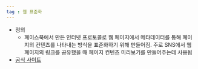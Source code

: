 ```yaml
---
tag : 웹 표준화
---
```

- 정의
	- 페이스북에서 만든 인터넷 프로토콜로 웹 페이지에서 메타데이터를 통해 페이지의 컨텐츠를 나타내는 방식을 표준화하기 위해 만들어짐. 주로 SNS에서 웹 페이지의 링크를 공유했을 때 페이지 컨텐츠 미리보기를 만들어주는데 사용됨
- [공식 사이트](https://ogp.me/)